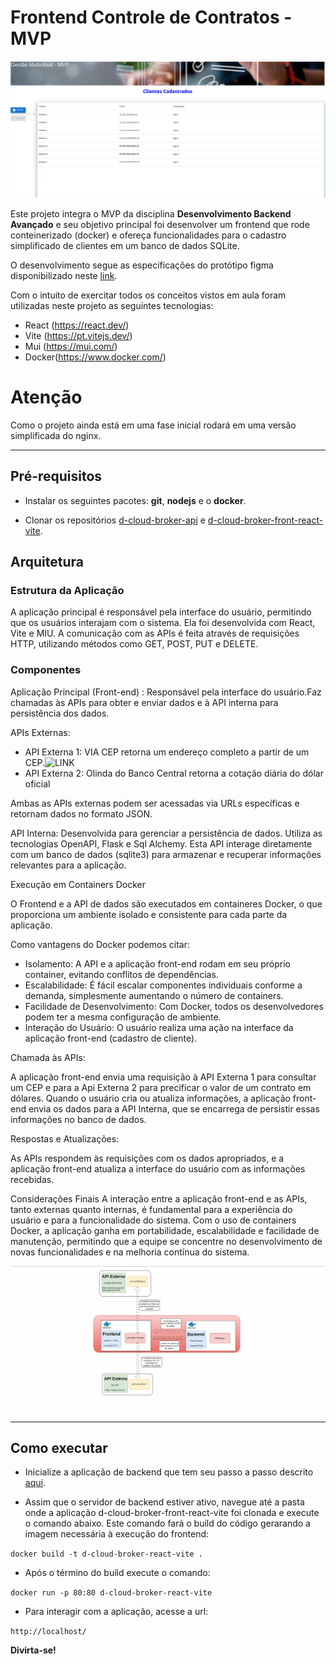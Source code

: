 # Frontend Controle de Contratos - MVP

![image](./imagem_readme.png)


Este projeto integra o MVP da disciplina **Desenvolvimento Backend Avançado** e seu objetivo principal foi desenvolver um frontend que rode conteinerizado (docker) e ofereça funcionalidades para o cadastro simplificado de clientes em um banco de dados SQLite.

O desenvolvimento segue as especificações do protótipo figma disponibilizado neste [link](https://www.figma.com/design/SlqUMW8DEKEKWyWY5MigVb/Prototipa%C3%A7%C3%A3o-MVP-Desenv-Front-end--Avan%C3%A7ado?node-id=10-440).

Com o intuito de exercitar todos os conceitos vistos em aula foram utilizadas neste projeto as seguintes tecnologias:

- React (https://react.dev/)
- Vite (https://pt.vitejs.dev/)
- Mui (https://mui.com/)
- Docker(https://www.docker.com/)


# Atenção

Como o projeto ainda está em uma fase inicial rodará em uma versão simplificada do nginx.

---
## Pré-requisitos

- Instalar os seguintes pacotes: **git**, **nodejs** e o **docker**.

- Clonar os repositórios [d-cloud-broker-api](https://github.com/albbassi/d-cloud-broker-api.git) e [d-cloud-broker-front-react-vite](https://github.com/albbassi/d-cloud-broker-front-react-vite.git).


## Arquitetura ##

### Estrutura da Aplicação ###
A aplicação principal é responsável pela interface do usuário, permitindo que os usuários interajam com o sistema. Ela foi desenvolvida com React, Vite e MIU. A comunicação com as APIs é feita através de requisições HTTP, utilizando métodos como GET, POST, PUT e DELETE.

### Componentes ###

Aplicação Principal (Front-end) : Responsável pela interface do usuário.Faz chamadas às APIs para obter e enviar dados e à API interna para persistência dos dados.

APIs Externas: 
- API Externa 1: VIA CEP retorna um endereço completo a partir de um CEP.![LINK](https://viacep.com.br/) 
- API Externa 2: Olinda do Banco Central retorna a cotação diária do dólar oficial

Ambas as APIs externas podem ser acessadas via URLs específicas e retornam dados no formato JSON.

API Interna: Desenvolvida para gerenciar a persistência de dados. Utiliza as tecnologias OpenAPI, Flask e Sql Alchemy. Esta API interage diretamente com um banco de dados (sqlite3) para armazenar e recuperar informações relevantes para a aplicação.

Execução em Containers Docker

O Frontend e a API de dados são executados em containeres Docker, o que proporciona um ambiente isolado e consistente para cada parte da aplicação.


Como vantagens do Docker podemos citar: 
 
- Isolamento: A API e a aplicação front-end rodam em seu próprio container, evitando conflitos de dependências.
- Escalabilidade: É fácil escalar componentes individuais conforme a demanda, simplesmente aumentando o número de containers.
- Facilidade de Desenvolvimento: Com Docker, todos os desenvolvedores podem ter a mesma configuração de ambiente.
- Interação do Usuário: O usuário realiza uma ação na interface da aplicação front-end (cadastro de cliente).

Chamada às APIs:

A aplicação front-end envia uma requisição à API Externa 1 para consultar um CEP e para a Api Externa 2 para precificar o valor de um contrato em dólares. Quando o usuário cria ou atualiza informações, a aplicação front-end envia os dados para a API Interna, que se encarrega de persistir essas informações no banco de dados.

Respostas e Atualizações:

As APIs respondem às requisições com os dados apropriados, e a aplicação front-end atualiza a interface do usuário com as informações recebidas.

Considerações Finais
A interação entre a aplicação front-end e as APIs, tanto externas quanto internas, é fundamental para a experiência do usuário e para a funcionalidade do sistema. Com o uso de containers Docker, a aplicação ganha em portabilidade, escalabilidade e facilidade de manutenção, permitindo que a equipe se concentre no desenvolvimento de novas funcionalidades e na melhoria contínua do sistema.

![Arquitetura](arquitetura.gif)

---

## Como executar

- Inicialize a aplicação de backend que tem seu passo a passo descrito [aqui](https://github.com/albbassi/d-cloud-broker-api).

- Assim que o servidor de backend estiver ativo, navegue até a pasta onde a aplicação d-cloud-broker-front-react-vite foi clonada e execute o comando abaixo. Este comando fará o build do código gerarando a imagem necessária à execução do frontend:

``` docker build -t d-cloud-broker-react-vite . ```

- Após o término do build execute o comando:

``` docker run -p 80:80 d-cloud-broker-react-vite ```

- Para interagir com a aplicação, acesse a url:


``` http://localhost/ ```

**Divirta-se!**
